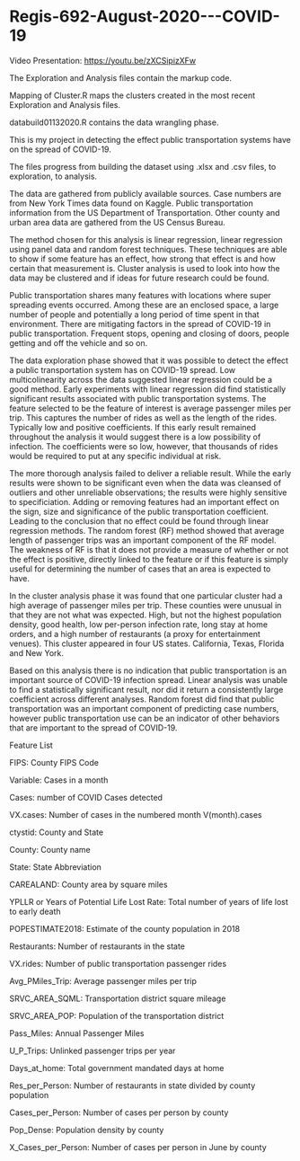 # Regis-692-August-2020---COVID-19
Video Presentation: https://youtu.be/zXCSipizXFw

The Exploration and Analysis files contain the markup code. 

Mapping of Cluster.R maps the clusters created in the most recent Exploration and Analysis files.

databuild01132020.R contains the data wrangling phase. 

This is my project in detecting the effect public transportation systems have on the spread of COVID-19. 

The files progress from building the dataset using .xlsx and .csv files, to exploration, to analysis. 

The data are gathered from publicly available sources. Case numbers are from New York Times data found on Kaggle. Public transportation information from the US Department of Transportation. Other county and urban area data are gathered from the US Census Bureau.

The method chosen for this analysis is linear regression, linear regression using panel data and random forest techniques. These techniques are able to show if some feature has an effect, how strong that effect is and how certain that measurement is. Cluster analysis is used to look into how the data may be clustered and if ideas for future research could be found. 

Public transportation shares many features with locations where super spreading events occurred. Among these are an enclosed space, a large number of people and potentially a long period of time spent in that environment. There are mitigating factors in the spread of COVID-19 in public transportation. Frequent stops, opening and closing of doors, people getting and off the vehicle and so on. 

The data exploration phase showed that it was possible to detect the effect a public transportation system has on COVID-19 spread. Low multicolinearity across the data suggested linear regression could be a good method. Early experiments with linear regression did find statistically significant results associated with public transportation systems. The feature selected to be the feature of interest is average passenger miles per trip. This captures the number of rides as well as the length of the rides. Typically low and positive coefficients. If this early result remained throughout the analysis it would suggest there is a low possibility of infection. The coefficients were so low, however, that thousands of rides would be required to put at any specific individual at risk.

The more thorough analysis failed to deliver a reliable result. While the early results were shown to be significant even when the data was cleansed of outliers and other unreliable observations; the results were highly sensitive to specificiation. Adding or removing features had an important effect on the sign, size and significance of the public transportation coefficient. Leading to the conclusion that no effect could be found through linear regression methods. The random forest (RF) method showed that average length of passenger trips was an important component of the RF model. The weakness of RF is that it does not provide a measure of whether or not the effect is positive, directly linked to the feature or if this feature is simply useful for determining the number of cases that an area is expected to have. 

In the cluster analysis phase it was found that one particular cluster had a high average of passenger miles per trip. These counties were unusual in that they are not what was expected. High, but not the highest population density, good health, low per-person infection rate, long stay at home orders, and a high number of restaurants (a proxy for entertainment venues). This cluster appeared in four US states. California, Texas, Florida and New York.

Based on this analysis there is no indication that public transportation is an important source of COVID-19 infection spread. Linear analysis was unable to find a statistically significant result, nor did it return a consistently large coefficient across different analyses. Random forest did find that public transportation was an important component of predicting case numbers, however public transportation use can be an indicator of other behaviors that are important to the spread of COVID-19.

Feature List

FIPS: County FIPS Code

Variable: Cases in a month

Cases: number of COVID Cases detected

VX.cases: Number of cases in the numbered month V(month).cases

ctystid: County and State

County: County name

State: State Abbreviation

CAREALAND: County area by square miles

YPLLR or Years of Potential Life Lost Rate: Total number of years of life lost to early death

POPESTIMATE2018: Estimate of the county population in 2018

Restaurants: Number of restaurants in the state

VX.rides: Number of public transportation passenger rides 

Avg_PMiles_Trip: Average passenger miles per trip

SRVC_AREA_SQML: Transportation district square mileage

SRVC_AREA_POP: Population of the transportation district

Pass_Miles: Annual Passenger Miles

U_P_Trips: Unlinked passenger trips per year

Days_at_home: Total government mandated days at home

Res_per_Person: Number of restaurants in state divided by county population

Cases_per_Person: Number of cases per person by county

Pop_Dense: Population density by county

X_Cases_per_Person: Number of cases per person in June by county

